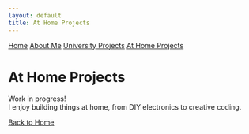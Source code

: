 ```yaml
---
layout: default
title: At Home Projects
---
```


<nav class="navbar">
  <a href="/">Home</a>
  <a href="/about/">About Me</a>
  <a href="/university-projects/">University Projects</a>
  <a href="/home-projects/">At Home Projects</a>
</nav>

<div class="container">
  <h1>At Home Projects</h1>
  <p>Work in progress!<br>
  I enjoy building things at home, from DIY electronics to creative coding.</p>
  <p><a href="/">Back to Home</a></p>
</div>
